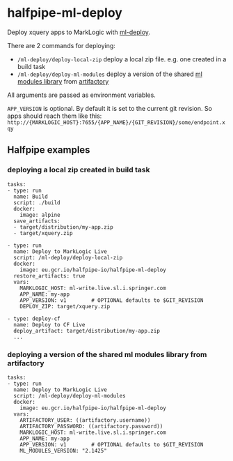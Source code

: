 # halfpipe-ml-deploy

Deploy xquery apps to MarkLogic with [ml-deploy](https://github.com/springernature/ml-deploy).

There are 2 commands for deploying:
  - `/ml-deploy/deploy-local-zip` deploy a local zip file. e.g. one created in a build task
  - `/ml-deploy/deploy-ml-modules` deploy a version of the shared [ml modules library](https://github.com/springernature/ml) from [artifactory](https://springernature.jfrog.io/springernature/simple/libs-release-local/com/springer/ml-modules/)

All arguments are passed as environment variables.

`APP_VERSION` is optional. By default it is set to the current git revision. So apps should reach them like this: `http://{MARKLOGIC_HOST}:7655/{APP_NAME}/{GIT_REVISION}/some/endpoint.xqy`


## Halfpipe examples

### deploying a local zip created in build task
```
tasks:
- type: run
  name: Build
  script: ./build
  docker:
    image: alpine
  save_artifacts:
  - target/distribution/my-app.zip
  - target/xquery.zip

- type: run
  name: Deploy to MarkLogic Live
  script: /ml-deploy/deploy-local-zip
  docker:
    image: eu.gcr.io/halfpipe-io/halfpipe-ml-deploy
  restore_artifacts: true
  vars:
    MARKLOGIC_HOST: ml-write.live.sl.i.springer.com
    APP_NAME: my-app
    APP_VERSION: v1        # OPTIONAL defaults to $GIT_REVISION
    DEPLOY_ZIP: target/xquery.zip

- type: deploy-cf
  name: Deploy to CF Live
  deploy_artifact: target/distribution/my-app.zip
  ...
```

### deploying a version of the shared ml modules library from artifactory
```
tasks:
- type: run
  name: Deploy to MarkLogic Live
  script: /ml-deploy/deploy-ml-modules
  docker:
    image: eu.gcr.io/halfpipe-io/halfpipe-ml-deploy
  vars:
    ARTIFACTORY_USER: ((artifactory.username))
    ARTIFACTORY_PASSWORD: ((artifactory.password))
    MARKLOGIC_HOST: ml-write.live.sl.i.springer.com
    APP_NAME: my-app
    APP_VERSION: v1        # OPTIONAL defaults to $GIT_REVISION
    ML_MODULES_VERSION: "2.1425"
```
